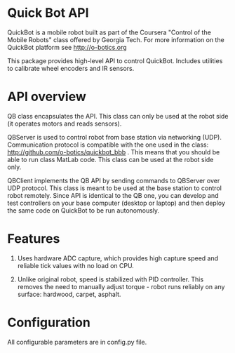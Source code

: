 # Quick Bot API

QuickBot is a mobile robot built as part of the Coursera "Control of the Mobile Robots" class offered by
Georgia Tech. For more information on the QuickBot platform see http://o-botics.org

This package provides high-level API to control QuickBot. Includes utilities to calibrate wheel encoders
and IR sensors.


# API overview

QB class encapsulates the API. This class can only be used at the robot side (it operates motors and reads
sensors).

QBServer is used to control robot from base station via networking (UDP). Communication protocol is
compatible with the one used in the class: http://github.com/o-botics/quickbot_bbb . This means that you should be
able to run class MatLab code. This class can be used at the robot side only.

QBClient implements the QB API by sending commands to QBServer over UDP protocol. This class is meant to
be used at the base station to control robot remotely. Since API is identical to the QB one, you can develop
and test controllers on your base computer (desktop or laptop) and then deploy the same code on QuickBot to
be run autonomously.


# Features

1. Uses hardware ADC capture, which provides high capture speed and reliable tick values with no load on CPU.

2. Unlike original robot, speed is stabilized with PID controller. This removes the need to manually adjust
torque - robot runs reliably on any surface: hardwood, carpet, asphalt.


# Configuration

All configurable parameters are in config.py file.
